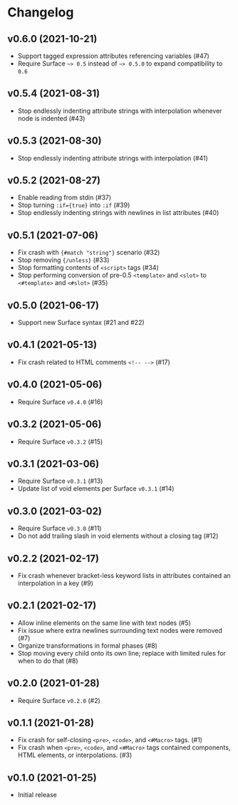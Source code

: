 # Changelog

## v0.6.0 (2021-10-21)

  * Support tagged expression attributes referencing variables (#47)
  * Require Surface `~> 0.5` instead of `~> 0.5.0` to expand compatibility to `0.6`

## v0.5.4 (2021-08-31)

  * Stop endlessly indenting attribute strings with interpolation whenever node is indented (#43)

## v0.5.3 (2021-08-30)

  * Stop endlessly indenting attribute strings with interpolation (#41)

## v0.5.2 (2021-08-27)

  * Enable reading from stdin (#37)
  * Stop turning `:if={true}` into `:if` (#39)
  * Stop endlessly indenting strings with newlines in list attributes (#40)

## v0.5.1 (2021-07-06)

  * Fix crash with `{#match "string"}` scenario (#32)
  * Stop removing `{/unless}` (#33)
  * Stop formatting contents of `<script>` tags (#34)
  * Stop performing conversion of pre-0.5 `<template>` and `<slot>` to `<#template>` and `<#slot>` (#35)

## v0.5.0 (2021-06-17)

  * Support new Surface syntax (#21 and #22)

## v0.4.1 (2021-05-13)

  * Fix crash related to HTML comments `<!-- -->` (#17)

## v0.4.0 (2021-05-06)

  * Require Surface `v0.4.0` (#16)

## v0.3.2 (2021-05-06)

  * Require Surface `v0.3.2` (#15)

## v0.3.1 (2021-03-06)

  * Require Surface `v0.3.1` (#13)
  * Update list of void elements per Surface `v0.3.1` (#14)

## v0.3.0 (2021-03-02)

  * Require Surface `v0.3.0` (#11)
  * Do not add trailing slash in void elements without a closing tag (#12)

## v0.2.2 (2021-02-17)

  * Fix crash whenever bracket-less keyword lists in attributes contained an interpolation in a key (#9)

## v0.2.1 (2021-02-17)

  * Allow inline elements on the same line with text nodes (#5)
  * Fix issue where extra newlines surrounding text nodes were removed (#7)
  * Organize transformations in formal phases (#8)
  * Stop moving every child onto its own line; replace with limited rules for when to do that (#8)

## v0.2.0 (2021-01-28)

  * Require Surface `v0.2.0` (#2)

## v0.1.1 (2021-01-28)

  * Fix crash for self-closing `<pre>`, `<code>`, and `<#Macro>` tags. (#1)
  * Fix crash when `<pre>`, `<code>`, and `<#Macro>` tags contained components, HTML elements, or interpolations. (#3)

## v0.1.0 (2021-01-25)

  * Initial release
